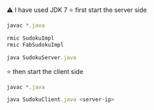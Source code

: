 ⚠️ I have used JDK 7
⭐ first start the server side

```js
javac *.java 
```

```js
rmic SudokuImpl    
rmic FabSudokuImpl
```

```js
java SudokuServer.java 
```

⭐ then  start the client side
```js
javac *.java 
```
```js
java SudokuClient.java <server-ip>
```
